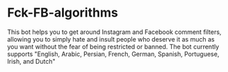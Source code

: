 # Fck-FB-algorithms
This bot helps you to get around Instagram and Facebook comment filters, allowing you to simply hate and insult people who deserve it as much as you want without the fear of being restricted or banned. The bot currently supports "English, Arabic, Persian, French, German, Spanish, Portuguese, Irish, and Dutch"
